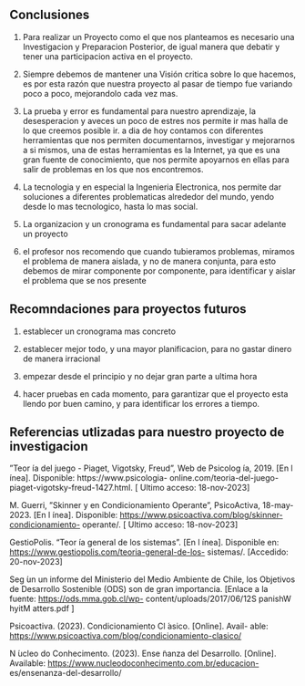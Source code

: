 ## Conclusiones
1. Para realizar un Proyecto como el que nos planteamos es necesario una Investigacion y Preparacion Posterior, de igual manera que debatir y tener una participacion activa en el proyecto.
   
2. Siempre debemos de mantener una Visión critica sobre lo que hacemos, es por esta razón que nuestra proyecto al pasar de tiempo fue variando poco a poco, mejorandolo cada vez mas. 
   
3. La prueba y error es fundamental para nuestro aprendizaje, la desesperacion y aveces un poco de estres nos permite ir mas halla de lo que creemos posible ir. a dia de hoy contamos con diferentes herramientas que nos permiten documentarnos, investigar y mejorarnos a si mismos, una de estas herramientas es la Internet, ya que es una gran fuente de conocimiento, que nos permite apoyarnos en ellas para salir de problemas en los que nos encontremos.

4. La tecnologia y en especial la Ingenieria Electronica, nos permite dar soluciones a diferentes problematicas alrededor del mundo, yendo desde lo mas tecnologico, hasta lo mas social.

5. La organizacion y un cronograma es fundamental para sacar adelante un proyecto

6. el profesor nos recomendo que cuando tubieramos problemas, miramos el problema de manera aislada, y no de manera conjunta, para esto debemos de mirar componente por componente, para identificar y aislar el problema que se nos presente

## Recomndaciones para proyectos futuros

1. establecer un cronograma mas concreto
   
2. establecer mejor todo, y una mayor planificacion, para no gastar dinero de manera irracional
   
3. empezar desde el principio y no dejar gran parte a ultima hora
   
4. hacer pruebas en cada momento, para garantizar que el proyecto esta llendo por buen camino, y para identificar los errores a tiempo.

## Referencias utlizadas para nuestro proyecto de investigacion

”Teor ́ıa del juego - Piaget, Vigotsky, Freud”, Web de
Psicolog ́ıa, 2019. [En l ́ınea]. Disponible: https://www.psicologia-
online.com/teoria-del-juego-piaget-vigotsky-freud-1427.html.
[  ́Ultimo acceso: 18-nov-2023]

M. Guerri, ”Skinner y en Condicionamiento Operante”,
PsicoActiva, 18-may-2023. [En l ́ınea]. Disponible:
https://www.psicoactiva.com/blog/skinner-condicionamiento-
operante/. [  ́Ultimo acceso: 18-nov-2023]

GestioPolis. “Teor ́ıa general de los sistemas”. [En l ́ınea].
Disponible en: https://www.gestiopolis.com/teoria-general-de-los-
sistemas/. [Accedido: 20-nov-2023]

Seg ́un un informe del Ministerio del Medio Ambiente de Chile,
los Objetivos de Desarrollo Sostenible (ODS) son de gran
importancia. [Enlace a la fuente: https://ods.mma.gob.cl/wp-
content/uploads/2017/06/12S panishW hyitM atters.pdf ]

Psicoactiva. (2023). Condicionamiento Cl ́asico. [Online]. Avail-
able: https://www.psicoactiva.com/blog/condicionamiento-clasico/

N ́ucleo do Conhecimento. (2023). Ense ̃nanza
del Desarrollo. [Online]. Available:
https://www.nucleodoconhecimento.com.br/educacion-
es/ensenanza-del-desarrollo/

